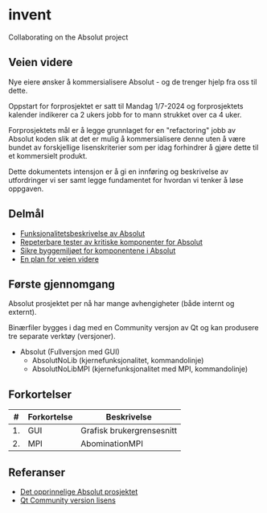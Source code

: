# invent
Collaborating on the Absolut project

## Veien videre

Nye eiere ønsker å kommersialisere Absolut - og de trenger hjelp fra oss til dette.

Oppstart for forprosjektet er satt til Mandag 1/7-2024 og forprosjektets kalender indikerer ca 2 ukers jobb for to mann strukket over ca 4 uker.

Forprosjektets mål er å legge grunnlaget for en "refactoring" jobb av Absolut koden slik at det er mulig å kommersialisere denne uten å være bundet av forskjellige lisenskriterier som per idag forhindrer å gjøre dette til et kommersielt produkt.

Dette dokumentets intensjon er å gi en innføring og beskrivelse av utfordringer vi ser samt legge fundamentet for hvordan vi tenker å løse oppgaven.

## Delmål

- [Funksjonalitetsbeskrivelse av Absolut](./FunctionaltyDescription.md)
- [Repeterbare tester av kritiske komponenter for Absolut](./FunctionalityTesting.md)
- [Sikre byggemiljøet for komponentene i Absolut](./Toolchain.md)
- [En plan for veien videre](./Recommendations.md)

## Første gjennomgang

Absolut prosjektet per nå har mange avhengigheter (både internt og externt).

Binærfiler bygges i dag med en Community versjon av Qt og kan produsere tre separate verktøy (versjoner).

- Absolut (Fullversjon med GUI)
  - AbsolutNoLib (kjernefunksjonalitet, kommandolinje)
  - AbsolutNoLibMPI (kjernefunksjonalitet med MPI,  kommandolinje)



## Forkortelser

|#|Forkortelse|Beskrivelse|
|---|---|---|
|1.|GUI|Grafisk brukergrensesnitt|
|2.|MPI|AbominationMPI|


## Referanser
- [Det opprinnelige Absolut prosjektet](https://github.com/csi-greifflab/Absolut)
- [Qt Community version lisens](https://www.qt.io/download-open-source)

